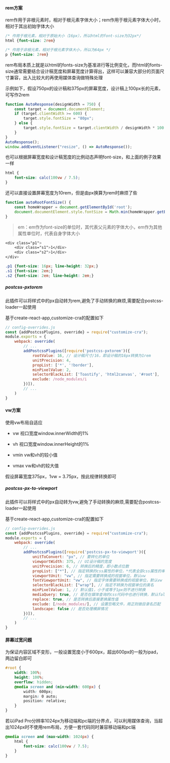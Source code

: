 #### rem方案

rem作用于非根元素时，相对于根元素字体大小；rem作用于根元素字体大小时，相对于其出初始字体大小

```css
/* 作用于根元素，相对于原始大小（16px），所以html的font-size为32px*/
html {font-size: 2rem}

/* 作用于非根元素，相对于根元素字体大小，所以为64px */
p {font-size: 2rem}
```

rem布局本质上就是以html的fonts-size为基准进行等比例变化，而html的fonts-size通常需要结合设计稿宽度和屏幕宽度计算得出，这样可以兼容大部分的页面尺寸兼容，出入比较大的再使用媒体查询做特殊处理

示例如下，假设750px的设计稿和375px的屏幕宽度，设计稿上100px长的元素，可写作2rem

```js
function AutoResponse(designWidth = 750) {
    const target = document.documentElement;
    if (target.clientWidth >= 600) {
        target.style.fontSize = "80px";
    } else {
        target.style.fontSize = target.clientWidth / designWidth * 100 + "px";
    }
}
AutoResponse();
window.addEventListener("resize", () => AutoResponse());
```

也可以根据屏幕宽度和设计稿宽度的比例动态声明font-size，和上面的例子效果一样

```css
html {
    font-size: calc(100vw / 7.5);
}
```

还可以直接设置屏幕宽度为10rem，但是由px换算为rem时麻烦了些

```js
function autoRootFontSize() {
    const homeWrapper = document.getElementById('root');
    document.documentElement.style.fontSize = Math.min(homeWrapper.getBoundingClientRect().width, 600) / 10 + 'px';
}
```

> em：em作为font-size的单位时，其代表父元素的字体大小，em作为其他属性单位时，代表自身字体大小

```css
<div class="p1">
	<div class="s1">1</div>
  	<div class="s2">1</div>
</div>

.p1 {font-size: 16px; line-height: 32px;}
.s1 {font-size: 2em;}
.s2 {font-size: 2em; line-height: 2em;}
```

##### postcss-pxtorem

此插件可以将样式中的px自动转为rem,避免了手动转换的麻烦,需要配合postcss-loader一起使用

基于create-react-app,customize-cra的配置如下

```js
// config-overrides.js
const {addPostcssPlugins, override} = require("customize-cra");
module.exports = {
    webpack: override(
        // ...
        addPostcssPlugins([require('postcss-pxtorem')({
            rootValue: 16, // 设计稿尺寸/16，即设计稿的16px转换为1rem
            unitPrecision: 4,
            propList: ['*', '!border'],
            minPixelValue: 2,
            selectorBlackList: ['Toastify', 'html2canvas', '#root'],
            exclude: /node_modules/i
        })]),
        // ...
    )
}
```

#### vw方案

使用vw布局自适应

- vw 视口宽度window.innerWidth的1%

- vh 视口宽度window.innerHeight的1%

- vmin vw和vh的较小值

- vmax vw和vh的较大值

假设屏幕宽度375px，1vw = 3.75px，按此规律转换即可

##### postcss-px-to-viewport

此插件可以将样式中的px自动转为vw,避免了手动转换的麻烦,需要配合postcss-loader一起使用

基于create-react-app,customize-cra的配置如下

```js
// config-overrides.js
const {addPostcssPlugins, override} = require("customize-cra");
module.exports = {
    webpack: override(
        // ...
        addPostcssPlugins([require('postcss-px-to-viewport')({
            unitToConvert: "px", // 要转化的单位
            viewportWidth: 375, // UI设计稿的宽度
            unitPrecision: 6, // 转换后的精度，即小数点位数
            propList: ["*"], // 指定转换的css属性的单位，*代表全部css属性的单位都进行转换
            viewportUnit: "vw", // 指定需要转换成的视窗单位，默认vw
            fontViewportUnit: "vw", // 指定字体需要转换成的视窗单位，默认vw
            selectorBlackList: ["wrap"], // 指定不转换为视窗单位的类名
            minPixelValue: 1, // 默认值1，小于或等于1px则不进行转换
            mediaQuery: true, // 是否在媒体查询的css代码中也进行转换，默认false
            replace: true, // 是否转换后直接更换属性值
            exclude: [/node_modules/], // 设置忽略文件，用正则做目录名匹配
            landscape: false // 是否处理横屏情况
        })]),
        // ...
    )
}
```

#### 屏幕过宽问题

为保证内容区域不变形，一般设置宽度小于600px，超出600px的一般为ipad，两边留白即可

```css
#root {
    width: 100%;
    height: 100%;
    overflow: hidden;
    @media screen and (min-width: 600px) {
        width: 600px;
        margin: 0 auto;
        position: relative;
    }
}
```

若以iPad Pro分辨率1024px为移动端和pc端的分界点，可以利用媒体查询，当超出1024px时不使用rem布局，方便一套代码同时兼容移动端和pc端

```css
@media screen and (max-width: 1024px) {
    html {
        font-size: calc(100vw / 7.5);
    }
}
```